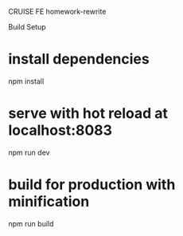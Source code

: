 CRUISE
FE homework-rewrite

Build Setup
# install dependencies
npm install

# serve with hot reload at localhost:8083
npm run dev

# build for production with minification
npm run build


[comment]: <> (# run unit tests)

[comment]: <> (npm run unit)

[comment]: <> (# run e2e tests)

[comment]: <> (npm run e2e)

[comment]: <> (# run all tests)

[comment]: <> (npm test)
